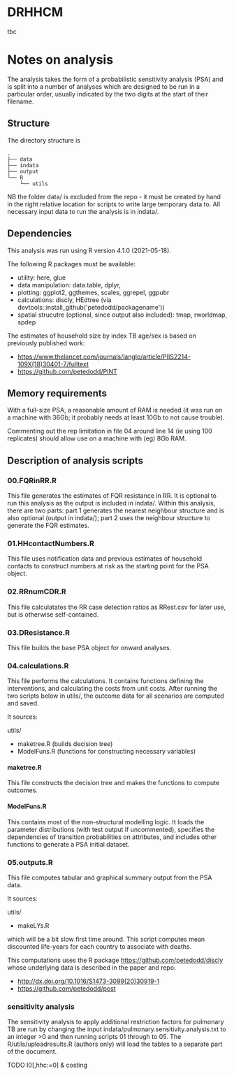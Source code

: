 # DRHHCM
tbc

# Notes on analysis

The analysis takes the form of a probabilistic sensitivity analysis (PSA) and is split into a number of analyses which are designed to be run in a particular order, usually indicated by the two digits at the start of their filename.

## Structure

The directory structure is

```
.
├── data
├── indata
├── output
└── R
    └── utils
```

NB the folder data/ is excluded from the repo - it must be created by hand in the right relative location for scripts to write large temporary data to. All necessary input data to run the analysis is in indata/.


## Dependencies

This analysis was run using R version 4.1.0 (2021-05-18).

The following R packages must be available:

- utility: here, glue
- data manipulation: data.table, dplyr,
- plotting: ggplot2, ggthemes, scales, ggrepel, ggpubr
- calculations: discly, HEdtree (via devtools::install_github('petedodd/packagename'))
- spatial strucutre (optional, since output also included): tmap, rworldmap, spdep


The estimates of household size by index TB age/sex is based on previously published work:

- https://www.thelancet.com/journals/langlo/article/PIIS2214-109X(18)30401-7/fulltext
- https://github.com/petedodd/PINT


## Memory requirements

With a full-size PSA, a reasonable amount of RAM is needed (it was run on a machine with 36Gb; it probably needs at least 10Gb to not cause trouble).

Commenting out the rep limitation in file 04 around line 14 (ie using 100 replicates) should allow use on a machine with (eg) 8Gb RAM.


## Description of analysis scripts


### 00.FQRinRR.R ###

This file generates the estimates of FQR resistance in RR. It is optional to run this analysis as the output is included in indata/. Within this analysis, there are two parts: part 1 generates the nearest neighbour structure and is also optional (output in indata/); part 2 uses the neighbour structure to generate the FQR estimates. 

### 01.HHcontactNumbers.R ###

This file uses notification data and previous estimates of household contacts to construct numbers at risk as the starting point for the PSA object.

### 02.RRnumCDR.R ###

This file calculatates the RR case detection ratios as RRest.csv for later use, but is otherwise self-contained.

### 03.DResistance.R ###

This file builds the base PSA object for onward analyses.


### 04.calculations.R ###

This file performs the calculations. It contains functions defining the interventions, and calculating the costs from unit costs. After running the two scripts below in utils/, the outcome data for all scenarios are computed and saved. 

It sources:

utils/
- maketree.R (builds decision tree)
- ModelFuns.R (functions for constructing necessary variables)

#### maketree.R ####

This file constructs the decision tree and makes the functions to compute outcomes.

#### ModelFuns.R ####

This contains most of the non-structural modelling logic. It loads the parameter distributions (with test output if uncommented), specifies the dependencies of transition probabilities on attributes, and includes other functions to generate a PSA initial dataset.

### 05.outputs.R ###

This file computes tabular and graphical summary output from the PSA data.

It sources:

utils/
- makeLYs.R

which will be a bit slow first time around. This script computes mean discounted life-years for each country to associate with deaths.

This computations uses the R package https://github.com/petedodd/discly whose underlying data is described in the paper and repo:

- http://dx.doi.org/10.1016/S1473-3099(20)30919-1
- https://github.com/petedodd/post


### sensitivity analysis ###

The sensitivity analysis to apply additional restriction factors for pulmonary TB are run by changing the input indata/pulmonary.sensitivity.analysis.txt to an integer >0 and then running scripts 01 through to 05. The R/utils/uploadresults.R (authors only) will load the tables to a separate part of the document.

TODO
I0[,hhc:=0] & costing
